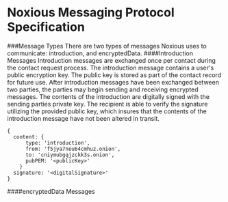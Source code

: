 Noxious Messaging Protocol Specification
==================================
###Message Types
There are two types of messages Noxious uses to communicate: introduction, and
encryptedData.
####Introduction Messages
Introduction messages are exchanged once per contact during the contact request
process.  The introduction message contains a user's public encryption key.  The
public key is stored as part of the contact record for future use.  After
introduction messages have been exchanged between two parties, the parties may
begin sending and receiving encrypted messages.  The contents of the introduction
are digitally signed with the sending parties private key.  The recipient is able
to verify the signature utilizing the provided public key, which insures that the
contents of the introduction message have not been altered in transit.
```
{
  content: {
      type: 'introduction',
      from: 'f5jya7neu64cmhuz.onion',
      to: 'cniymubgqjzckk3s.onion',
      pubPEM: '<publicKey>'
    }
  signature: '<digitalSignature>'
}
```



####encryptedData Messages
